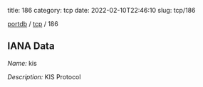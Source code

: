 title: 186
category: tcp
date: 2022-02-10T22:46:10
slug: tcp/186

[portdb](/) / [tcp](/category/tcp.html) / 186


## IANA Data

_Name:_ kis

_Description:_ KIS Protocol


